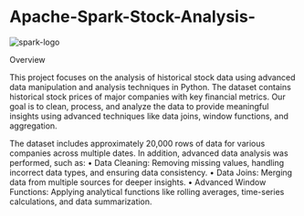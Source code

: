 
# Apache-Spark-Stock-Analysis-
![spark-logo](https://github.com/user-attachments/assets/0037af85-96a3-4590-8612-c86cbe176a0a)

Overview

This project focuses on the analysis of historical stock data using advanced data manipulation and analysis techniques in Python. The dataset contains historical stock prices of major companies with key financial metrics. Our goal is to clean, process, and analyze the data to provide meaningful insights using advanced techniques like data joins, window functions, and aggregation.

The dataset includes approximately 20,000 rows of data for various companies across multiple dates. In addition, advanced data analysis was performed, such as:
	•	Data Cleaning: Removing missing values, handling incorrect data types, and ensuring data consistency.
	•	Data Joins: Merging data from multiple sources for deeper insights.
	•	Advanced Window Functions: Applying analytical functions like rolling averages, time-series calculations, and data summarization.

